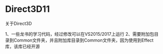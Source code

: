 # Direct3D11
关于Direct3D

1、一些龙书的学习代码，经过修改可以在VS2015/2017上运行
2、需要附加包目录到Common文件夹，并且附加库目录到Common文件夹，因为使用到Effect库，该库已经开源


